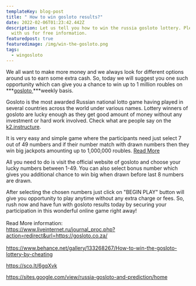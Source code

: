```yaml
---
templateKey: blog-post
title: " How to win gosloto results?"
date: 2022-02-06T01:23:42.442Z
description: Let us tell you how to win the russia gosloto lottery. Please stick
  with us for free information.
featuredpost: true
featuredimage: /img/win-the-gosloto.png
tags:
  - wingosloto
---
```

We all want to make more money and we always look for different options around us to earn some extra cash.  So, today we will suggest you one such opportunity which can give you a chance to win up to 1 million roubles on ***[gosloto ](https://gosloto.co.za/)***weekly basis.

Gosloto is the most awarded Russian national lotto game having played in several countries across the world under various names. Lottery winners of gosloto are lucky enough as they get good amount of money without any investment or hard work involved.  Check what are people say on the [k2.instructure](https://k12.instructure.com/eportfolios/161161/Home/Signs_Youre_Going_to_win_the_Lottery).

It is very easy and simple game where the participants need just select 7 out of 49 numbers and if their number match with drawn numbers then they win big jackpots amounting up to 1,000,000 roubles. [Read More](https://medium.com/@royashwin824/how-to-win-the-gosloto-results-in-south-africa-12e710e9fab7)

All you need to do is visit the official website of gosloto and choose your lucky numbers between 1-49. You can also select bonus number which gives you additional chance to win big when drawn before last 8 numbers are drawn.  

After selecting the chosen numbers just click on "BEGIN PLAY" button will give you opportunity to play anytime without any extra charge or fees. So, rush now and have fun with gosloto results today by securing your participation in this wonderful online game right away!\
\
Read More information:\
<https://www.liveinternet.ru/journal_proc.php?action=redirect&url=https://gosloto.co.za/>\
\
<https://www.behance.net/gallery/133268267/How-to-win-the-gosloto-lottery-by-cheating>

<https://sco.lt/6gqXvk>

<https://sites.google.com/view/russia-gosloto-and-prediction/home>